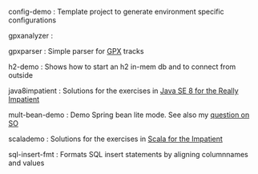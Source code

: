 config-demo
: Template project to generate environment specific configurations 

gpxanalyzer
: 

gpxparser
: Simple parser for [GPX](http://www.topografix.com/gpx.asp) tracks

h2-demo
: Shows how to start an h2 in-mem db and to connect from outside

java8impatient
: Solutions for the exercises in [Java SE 8 for the Really Impatient](https://www.informit.com/store/java-se-8-for-the-really-impatient-9780321927767)

mult-bean-demo
: Demo Spring bean lite mode. See also my [question on SO](http://stackoverflow.com/questions/26641349/why-does-this-java-based-spring-configuration-create-two-instances-of-a-singleto)

scalademo
: Solutions for the exercises in [Scala for the Impatient](https://www.informit.com/store/scala-for-the-impatient-9780321774095)

sql-insert-fmt
: Formats SQL insert statements by aligning columnnames and values


